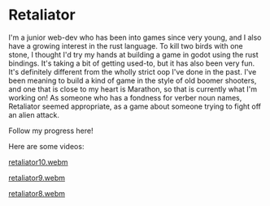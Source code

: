 # Retaliator

I'm a junior web-dev who has been into games since very young, and I also have a growing interest in the rust language. To kill two birds with one stone, I thought I'd try my hands at building a game in godot using the rust bindings. It's taking a bit of getting used-to, but it has also been very fun. It's definitely different from the wholly strict oop I've done in the past. I've been meaning to build a kind of game in the style of old boomer shooters, and one that is close to my heart is Marathon, so that is currently what I'm working on! As someone who has a fondness for verber noun names, Retaliator seemed appropriate, as a game about someone trying to fight off an alien attack.

Follow my progress here!

Here are some videos:

[retaliator10.webm](https://github.com/LaylaSilbernberg/retaliator-game/assets/119636966/506811ae-2694-4231-91c1-6071183dca6a)

[retaliator9.webm](https://github.com/LaylaSilbernberg/retaliator-game/assets/119636966/45f3566b-3cf7-4b28-8004-4204c0dc89c7)

[retaliator8.webm](https://github.com/LaylaSilbernberg/retaliator-game/assets/119636966/90d49fb4-d25d-452b-9347-c85b1535ba9d)
